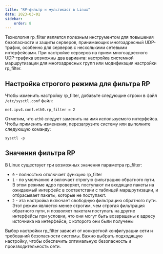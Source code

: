 ```yaml
---
title: "RP-фильтр и мультикаст в Linux"
date: 2023-03-01
sidebar:
    order: 8
---
```


Технология rp\_filter является полезным инструментом для повышения безопасности и защиты серверов, принимающих многоадресный UDP-трафик, особенно для серверов с несколькими сетевыми интерфейсами. При настройке серверов на прием многоадресного UDP-трафика возможны два варианта: настройка системной маршрутизации для многоадресных групп или модификация настройки rp\_filter.

## Настройка строгого режима для фильтра RP[](/ru/misc/tools-and-utilities/rp-filter#configure-strict-mode-for-rp-filter)

Чтобы изменить настройку rp\_filter, добавьте следующие строки в файл `/etc/sysctl.conf` файл:

```
net.ipv4.conf.eth0.rp_filter = 2
```

Отметим, что `eth0` следует заменить на имя используемого интерфейса. Чтобы применить изменения, перезагрузите систему или выполните следующую команду:

```
sysctl -p
```

## Значения фильтра RP[](/ru/misc/tools-and-utilities/rp-filter#rp-filter-values)

В Linux существует три возможных значения параметра rp\_filter:

- `0` - полностью отключает функцию rp\_filter
- `1` - по умолчанию и включает строгую фильтрацию обратного пути. В этом режиме ядро проверяет, поступают ли входящие пакеты на ожидаемый интерфейс в соответствии с таблицей маршрутизации, и отбрасывает пакеты, которые не поступают.
- `2` - эта настройка включает свободную фильтрацию обратного пути. Этот режим является менее строгим, чем строгая фильтрация обратного пути, и позволяет пакетам поступать на другие интерфейсы при условии, что они могут быть возвращены к адресу источника на интерфейсе, с которого они были получены

Выбор настройки rp\_filter зависит от конкретной конфигурации сети и требований безопасности системы. Важно выбрать подходящую настройку, чтобы обеспечить оптимальную безопасность и производительность сети.
